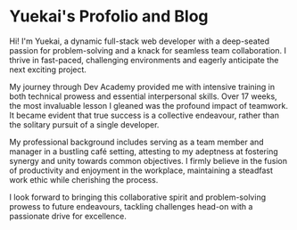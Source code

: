 # Yuekai's Profolio and Blog

Hi! I'm Yuekai, a dynamic full-stack web developer with a deep-seated passion for problem-solving and a knack for seamless team collaboration. I thrive in fast-paced, challenging environments and eagerly anticipate the next exciting project.

My journey through Dev Academy provided me with intensive training in both technical prowess and essential interpersonal skills. Over 17 weeks, the most invaluable lesson I gleaned was the profound impact of teamwork. It became evident that true success is a collective endeavour, rather than the solitary pursuit of a single developer.

My professional background includes serving as a team member and manager in a bustling café setting, attesting to my adeptness at fostering synergy and unity towards common objectives. I firmly believe in the fusion of productivity and enjoyment in the workplace, maintaining a steadfast work ethic while cherishing the process.

I look forward to bringing this collaborative spirit and problem-solving prowess to future endeavours, tackling challenges head-on with a passionate drive for excellence.
